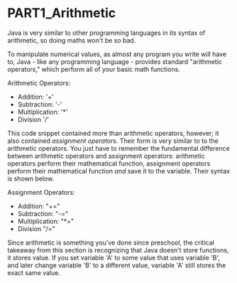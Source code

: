 # PART1_Arithmetic
Java is very similar to other programming languages in its syntax of arithmetic, so doing maths won't be so bad.

To manipulate numerical values, as almost any program you write will have to, Java - like any programming language -
provides standard "arithmetic operators," which perform all of your basic math functions.

Arithmetic Operators:
- Addition: '+'
- Subtraction: '-'
- Multiplication: '*'
- Division '/'

This code snippet contained more than arithmetic operators, however; it also contained *assignment operators*.
Their form is very similar to to the arithmetic operators. You just have to remember the fundamental difference
between arithmetic operators and assignment operators: arithmetic operators perform their mathematical function,
assignment operators perform their mathematical function *and* save it to the variable. Their syntax is shown below.

Assignment Operators:
- Addition: "+="
- Subtraction: "-="
- Multiplication: "*="
- Division "/="

Since arithmetic is something you've done since preschool, the critical takeaway from this section is recognizing that 
Java doesn't store functions, it stores value. If you set variable 'A' to some value that uses variable 'B', and later 
change variable 'B' to a different value, variable 'A' still stores the exact same value.